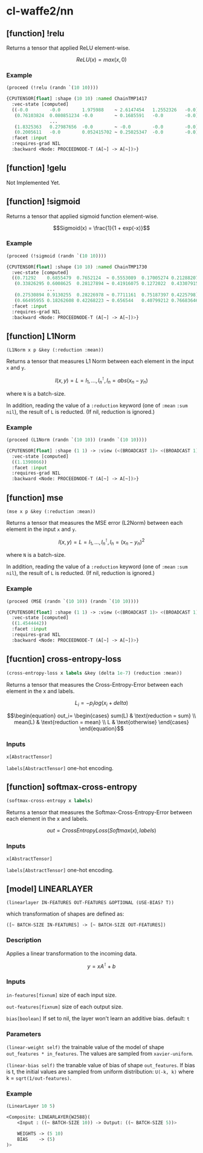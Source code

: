 
# cl-waffe2/nn

## [function] !relu

Returns a tensor that applied ReLU element-wise.

```math
ReLU(x) = max(x, 0)
```
### Example

```lisp
(proceed (!relu (randn `(10 10))))

{CPUTENSOR[float] :shape (10 10) :named ChainTMP1417 
  :vec-state [computed]
  ((-0.0        -0.0        1.975988    ~ 2.6147454   1.2552326   -0.0)                   
   (0.76103824  0.080851234 -0.0        ~ 0.1685591   -0.0        -0.0)   
                ...
   (1.8325363   0.27987656  -0.0        ~ -0.0        -0.0        -0.0)
   (0.2005611   -0.0        0.052415702 ~ 0.25025347  -0.0        -0.0))
  :facet :input
  :requires-grad NIL
  :backward <Node: PROCEEDNODE-T (A[~] -> A[~])>}
```

## [function] !gelu

Not Implemented Yet.

## [function] !sigmoid

Returns a tensor that applied sigmoid function element-wise.

```math
Sigmoid(x) = \frac{1}{1 + exp(-x)}
```

### Example

```lisp
(proceed (!sigmoid (randn `(10 10))))

{CPUTENSOR[float] :shape (10 10) :named ChainTMP1730 
  :vec-state [computed]
  ((0.71292    0.6855479  0.7652124  ~ 0.5553089  0.17005274 0.21288207)                  
   (0.33826295 0.6008625  0.28127894 ~ 0.41916075 0.1272022  0.43307915)   
               ...
   (0.27530894 0.9130255  0.28226978 ~ 0.7711161  0.75187397 0.4225798)
   (0.66495955 0.18262608 0.42268223 ~ 0.656544   0.40799212 0.76683646))
  :facet :input
  :requires-grad NIL
  :backward <Node: PROCEEDNODE-T (A[~] -> A[~])>}
```

## [function] L1Norm

```
(L1Norm x p &key (:reduction :mean))
```

Returns a tensor that measures L1 Norm between each element in the input `x` and `y`.

```math
l(x, y) = L = {l_1, ..., l_n}^\intercal, l_n = abs(x_n - y_n)
```

where `N` is a batch-size.

In addition, reading the value of a `:reduction` keyword (one of `:mean` `:sum` `nil`), the result of `L` is reducted. (If nil, reduction is ignored.)

### Example

```lisp
(proceed (L1Norm (randn `(10 10)) (randn `(10 10))))

{CPUTENSOR[float] :shape (1 1) -> :view (<(BROADCAST 1)> <(BROADCAST 1)>) -> :visible-shape (1 1) :named ChainTMP2170 
  :vec-state [computed]
  ((1.1390866))
  :facet :input
  :requires-grad NIL
  :backward <Node: PROCEEDNODE-T (A[~] -> A[~])>}
```

## [function] mse
```
(mse x p &key (:reduction :mean))
```
Returns a tensor that measures the MSE error (L2Norm) between each element in the input `x` and `y`.

```math
l(x, y) = L = {l_1, ..., l_n}^\intercal, l_n = (x_n - y_n)^2
```

where `N` is a batch-size.

In addition, reading the value of a `:reduction` keyword (one of `:mean` `:sum` `nil`), the result of `L` is reducted. (If nil, reduction is ignored.)

### Example

```lisp
(proceed (MSE (randn `(10 10)) (randn `(10 10))))

{CPUTENSOR[float] :shape (1 1) -> :view (<(BROADCAST 1)> <(BROADCAST 1)>) -> :visible-shape (1 1) :named ChainTMP2584 
  :vec-state [computed]
  ((1.4544442))
  :facet :input
  :requires-grad NIL
  :backward <Node: PROCEEDNODE-T (A[~] -> A[~])>}
```

## [fucntion] cross-entropy-loss

```lisp
(cross-entropy-loss x labels &key (delta 1e-7) (reduction :mean))
```

Returns a tensor that measures the Cross-Entropy-Error between each element in the x and labels.

```math
L_i = -p_ilog(x_i + delta)
```

```math
\begin{equation}
  out_i=
  \begin{cases}
    sum(L)  & \text{reduction = sum} \\
    mean(L) & \text{reduction = mean} \\
    L       & \text{otherwise}
  \end{cases}
\end{equation}
```

### Inputs

`x[AbstractTensor]`

`labels[AbstractTensor]` one-hot encoding.

## [function] softmax-cross-entropy

```lisp
(softmax-cross-entropy x labels)
```

Returns a tensor that measures the Softmax-Cross-Entropy-Error between each element in the x and labels.

```math
out = CrossEntropyLoss(Softmax(x), labels)
```

### Inputs

`x[AbstractTensor]`

`labels[AbstractTensor]` one-hot encoding.

## [model] LINEARLAYER

```
(linearlayer IN-FEATURES OUT-FEATURES &OPTIONAL (USE-BIAS? T))
```


which transformation of shapes are defined as:
```
([~ BATCH-SIZE IN-FEATURES] -> [~ BATCH-SIZE OUT-FEATURES])
```
### Description

Applies a linear transformation to the incoming data.

```math
y = xA^\intercal + b
```

### Inputs

`in-features[fixnum]` size of each input size.

`out-features[fixnum]` size of each output size.

`bias[boolean]` If set to nil, the layer won't learn an additive bias. default: `t`

### Parameters

`(linear-weight self)` the trainable value of the model of shape `out_features * in_features`. The values are sampled from  `xavier-uniform`.

`(linear-bias self)` the tranable value of bias of shape `out_features`. If bias is t, the initial values are sampled from uniform distribution: `U(-k, k)` where k = `sqrt(1/out-features)`.


### Example

```lisp
(LinearLayer 10 5)

<Composite: LINEARLAYER{W2588}(
    <Input : ((~ BATCH-SIZE 10)) -> Output: ((~ BATCH-SIZE 5))>

    WEIGHTS -> (5 10)
    BIAS    -> (5)
)>
```
